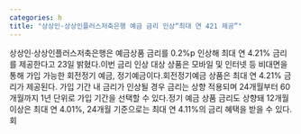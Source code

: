 ```yaml
---
categories: h
title: "상상인·상상인플러스저축은행 예금 금리 인상“최대 연 421 제공”"
---
```

상상인·상상인플러스저축은행은 예금상품 금리를 0.2%p 인상해 최대 연 4.21% 금리를 제공한다고 23일 밝혔다.이번 금리 인상 대상 상품은 모바일 및 인터넷 등 비대면을 통해 가입 가능한 회전정기 예금, 정기예금이다.회전정기예금 상품은 최대 연 4.21% 금리가 제공된다. 가입 기간 내 금리가 인상될 경우 금리는 상향 적용되며 24개월부터 60개월까지 1년 단위로 가입 기간을 선택할 수 있다.정기 예금 상품 금리도 상향돼 12개월 이상은 최대 연 4.01%, 24개월 기준으로는 최대 연 4.11%의 금리 혜택을 받을 수 있다.회